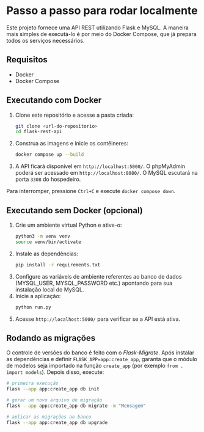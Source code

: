 # Passo a passo para rodar localmente

Este projeto fornece uma API REST utilizando Flask e MySQL. A maneira mais simples de executá-lo é por meio do Docker Compose, que já prepara todos os serviços necessários.

## Requisitos
- Docker
- Docker Compose

## Executando com Docker
1. Clone este repositório e acesse a pasta criada:
   ```bash
   git clone <url-do-repositorio>
   cd flask-rest-api
   ```
2. Construa as imagens e inicie os contêineres:
   ```bash
   docker compose up --build
   ```
3. A API ficará disponível em `http://localhost:5000/`.
   O phpMyAdmin poderá ser acessado em `http://localhost:8080/`.
   O MySQL escutará na porta `3308` do hospedeiro.

Para interromper, pressione `Ctrl+C` e execute `docker compose down`.

## Executando sem Docker (opcional)
1. Crie um ambiente virtual Python e ative-o:
   ```bash
   python3 -m venv venv
   source venv/bin/activate
   ```
2. Instale as dependências:
   ```bash
   pip install -r requirements.txt
   ```
3. Configure as variáveis de ambiente referentes ao banco de dados (MYSQL_USER, MYSQL_PASSWORD etc.) apontando para sua instalação local do MySQL.
4. Inicie a aplicação:
   ```bash
   python run.py
   ```
5. Acesse `http://localhost:5000/` para verificar se a API está ativa.

## Rodando as migrações

O controle de versões do banco é feito com o *Flask-Migrate*. Após instalar as
dependências e definir `FLASK_APP=app:create_app`, garanta que o módulo de
modelos seja importado na função `create_app` (por exemplo `from . import models`).
Depois disso, execute:

```bash
# primeira execução
flask --app app:create_app db init

# gerar um novo arquivo de migração
flask --app app:create_app db migrate -m "Mensagem"

# aplicar as migrações ao banco
flask --app app:create_app db upgrade
```
